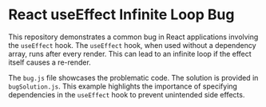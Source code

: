 # React useEffect Infinite Loop Bug

This repository demonstrates a common bug in React applications involving the `useEffect` hook.  The `useEffect` hook, when used without a dependency array, runs after every render. This can lead to an infinite loop if the effect itself causes a re-render. 

The `bug.js` file showcases the problematic code. The solution is provided in `bugSolution.js`. This example highlights the importance of specifying dependencies in the `useEffect` hook to prevent unintended side effects.